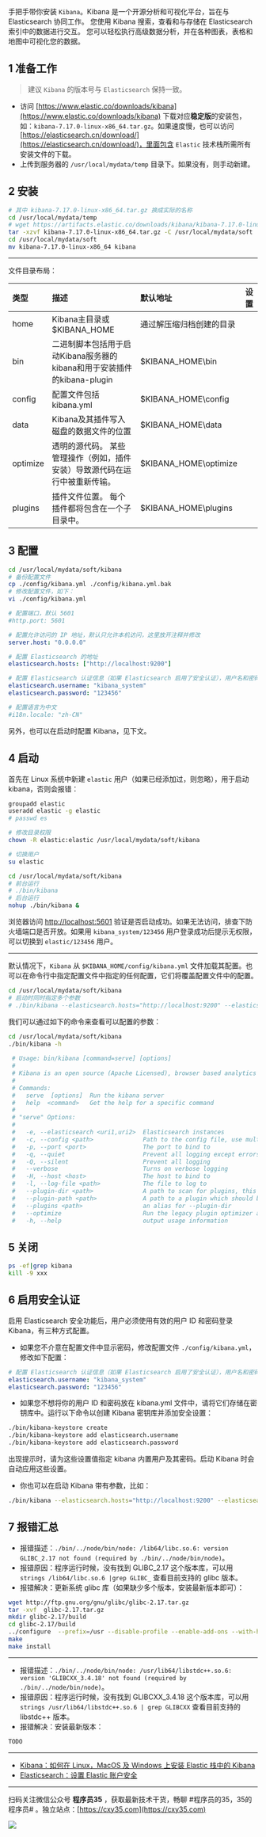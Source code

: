 手把手带你安装 `Kibana`。Kibana 是一个开源分析和可视化平台，旨在与 Elasticsearch 协同工作。 您使用 Kibana 搜索，查看和与存储在 Elasticsearch 索引中的数据进行交互。 您可以轻松执行高级数据分析，并在各种图表，表格和地图中可视化您的数据。
<!-- more -->

## 1 准备工作

> 建议 `Kibana` 的版本号与 `Elasticsearch` 保持一致。

- 访问 [https://www.elastic.co/downloads/kibana](https://www.elastic.co/downloads/kibana) 下载对应**稳定版**的安装包，如：`kibana-7.17.0-linux-x86_64.tar.gz`。如果速度慢，也可以访问 [https://elasticsearch.cn/download/](https://elasticsearch.cn/download/)，里面包含 `Elastic` 技术栈所需所有安装文件的下载。
- 上传到服务器的 `/usr/local/mydata/temp` 目录下。如果没有，则手动新建。

## 2 安装

```bash
# 其中 kibana-7.17.0-linux-x86_64.tar.gz 换成实际的名称
cd /usr/local/mydata/temp
# wget https://artifacts.elastic.co/downloads/kibana/kibana-7.17.0-linux-x86_64.tar.gz
tar -xzvf kibana-7.17.0-linux-x86_64.tar.gz -C /usr/local/mydata/soft
cd /usr/local/mydata/soft
mv kibana-7.17.0-linux-x86_64 kibana
```

---

文件目录布局：

|类型|描述|默认地址|设置|
|:-|:-|:-|:-|
|home|Kibana主目录或$KIBANA_HOME|通过解压缩归档创建的目录||
|bin|二进制脚本包括用于启动Kibana服务器的kibana和用于安装插件的kibana-plugin|$KIBANA_HOME\bin|| 
|config|配置文件包括kibana.yml|$KIBANA_HOME\config|| 
|data|Kibana及其插件写入磁盘的数据文件的位置|$KIBANA_HOME\data|| 
|optimize|透明的源代码。 某些管理操作（例如，插件安装）导致源代码在运行中被重新传输。|$KIBANA_HOME\optimize|| 
|plugins|插件文件位置。 每个插件都将包含在一个子目录中。|$KIBANA_HOME\plugins||

## 3 配置

```bash
cd /usr/local/mydata/soft/kibana
# 备份配置文件
cp ./config/kibana.yml ./config/kibana.yml.bak
# 修改配置文件，如下：
vi ./config/kibana.yml
```

```yml
# 配置端口，默认 5601
#http.port: 5601

# 配置允许访问的 IP 地址，默认只允许本机访问，这里放开注释并修改
server.host: "0.0.0.0"

# 配置 Elasticsearch 的地址
elasticsearch.hosts: ["http://localhost:9200"]

# 配置 Elasticsearch 认证信息（如果 Elasticsearch 启用了安全认证），用户名和密码在 Elasticsearch 启用安全认证时设置过
elasticsearch.username: "kibana_system"
elasticsearch.password: "123456"

# 配置语言为中文
#i18n.locale: "zh-CN"
```

另外，也可以在启动时配置 Kibana，见下文。

## 4 启动

首先在 Linux 系统中新建 `elastic` 用户（如果已经添加过，则忽略），用于启动 kibana，否则会报错：

```bash
groupadd elastic
useradd elastic -g elastic
# passwd es

# 修改目录权限
chown -R elastic:elastic /usr/local/mydata/soft/kibana

# 切换用户
su elastic
```

```bash
cd /usr/local/mydata/soft/kibana
# 前台运行
# ./bin/kibana
# 后台运行
nohup ./bin/kibana &
```

浏览器访问 [http://localhost:5601](http://localhost:5601) 验证是否启动成功。如果无法访问，排查下防火墙端口是否开放。如果用 `kibana_system/123456` 用户登录成功后提示无权限，可以切换到 `elastic/123456` 用户。

---

默认情况下，`Kibana` 从 `$KIBANA_HOME/config/kibana.yml` 文件加载其配置。也可以在命令行中指定配置文件中指定的任何配置，它们将覆盖配置文件中的配置。

```bash
cd /usr/local/mydata/soft/kibana
# 启动时同时指定多个参数
# ./bin/kibana --elasticsearch.hosts="http://localhost:9200" --elasticsearch.username=kibana --elasticsearch.password=123456
```

我们可以通过如下的命令来查看可以配置的参数：

```bash
cd /usr/local/mydata/soft/kibana
./bin/kibana -h
 
 # Usage: bin/kibana [command=serve] [options]
 # 
 # Kibana is an open source (Apache Licensed), browser based analytics and search dashboard for Elasticsearch.
 # 
 # Commands:
 #   serve  [options]  Run the kibana server
 #   help  <command>   Get the help for a specific command
 # 
 # "serve" Options:
 # 
 #   -e, --elasticsearch <uri1,uri2>  Elasticsearch instances
 #   -c, --config <path>              Path to the config file, use multiple --config args to include multiple config files (default: ["/Users/liuxg/elastic#/kibana-7.8.0-darwin-x86_64/config/kibana.yml"])
 #   -p, --port <port>                The port to bind to
 #   -q, --quiet                      Prevent all logging except errors
 #   -Q, --silent                     Prevent all logging
 #   --verbose                        Turns on verbose logging
 #   -H, --host <host>                The host to bind to
 #   -l, --log-file <path>            The file to log to
 #   --plugin-dir <path>              A path to scan for plugins, this can be specified multiple times to specify multiple directories (default: ["/Users/liuxg#/elastic/kibana-7.8.0-darwin-x86_64/plugins","/Users/liuxg/elastic/kibana-7.8.0-darwin-x86_64/src/legacy/core_plugins"])
 #   --plugin-path <path>             A path to a plugin which should be included by the server, this can be specified multiple times to specify multiple paths# (default: [])
 #   --plugins <path>                 an alias for --plugin-dir
 #   --optimize                       Run the legacy plugin optimizer and then stop the server
 #   -h, --help                       output usage information
```

## 5 关闭

```bash
ps -ef|grep kibana
kill -9 xxx
```

## 6 启用安全认证

启用 Elasticsearch 安全功能后，用户必须使用有效的用户 ID 和密码登录 Kibana，有三种方式配置。

- 如果您不介意在配置文件中显示密码，修改配置文件 `./config/kibana.yml`，修改如下配置：

```yml
# 配置 Elasticsearch 认证信息（如果 Elasticsearch 启用了安全认证），用户名和密码在 Elasticsearch 启用安全认证时设置过
elasticsearch.username: "kibana_system"
elasticsearch.password: "123456"
```

- 如果您不想将你的用户 ID 和密码放在 kibana.yml 文件中，请将它们存储在密钥库中。运行以下命令以创建 Kibana 密钥库并添加安全设置：

```bash
./bin/kibana-keystore create
./bin/kibana-keystore add elasticsearch.username
./bin/kibana-keystore add elasticsearch.password
```

出现提示时，请为这些设置值指定 kibana 内置用户及其密码。启动 Kibana 时会自动应用这些设置。

- 你也可以在启动 Kibana 带有参数，比如：

```bash
./bin/kibana --elasticsearch.hosts="http://localhost:9200" --elasticsearch.username=kibana --elasticsearch.password=123456
```

## 7 报错汇总

- 报错描述：`./bin/../node/bin/node: /lib64/libc.so.6: version GLIBC_2.17 not found (required by ./bin/../node/bin/node)`。
- 报错原因：程序运行时候，没有找到 GLIBC_2.17 这个版本库，可以用 `strings /lib64/libc.so.6 |grep GLIBC_` 查看目前支持的 glibc 版本。
- 报错解决：更新系统 glibc 库（如果缺少多个版本，安装最新版本即可）：

```bash
wget http://ftp.gnu.org/gnu/glibc/glibc-2.17.tar.gz 
tar -xvf  glibc-2.17.tar.gz 
mkdir glibc-2.17/build
cd glibc-2.17/build 
../configure  --prefix=/usr --disable-profile --enable-add-ons --with-headers=/usr/include --with-binutils=/usr/bin
make
make install
```

---

- 报错描述：`./bin/../node/bin/node: /usr/lib64/libstdc++.so.6: version 'GLIBCXX_3.4.18' not found (required by ./bin/../node/bin/node)`。
- 报错原因：程序运行时候，没有找到 GLIBCXX_3.4.18 这个版本库，可以用 `strings /usr/lib64/libstdc++.so.6 | grep GLIBCXX` 查看目前支持的 libstdc++ 版本。
- 报错解决：安装最新版本：

```bash
TODO
```

---

- [Kibana：如何在 Linux，MacOS 及 Windows 上安装 Elastic 栈中的 Kibana](https://elasticstack.blog.csdn.net/article/details/99433732)
- [Elasticsearch：设置 Elastic 账户安全](https://elasticstack.blog.csdn.net/article/details/100548174)


---

扫码关注微信公众号 **程序员35** ，获取最新技术干货，畅聊 #程序员的35，35的程序员# 。独立站点：[https://cxy35.com](https://cxy35.com)

![](https://oscimg.oschina.net/oscnet/up-285838b9c516db5bb1ba760f292f2346078.JPEG)